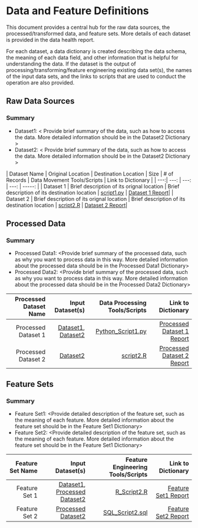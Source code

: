# Data and Feature Definitions
This document provides a central hub for the raw data sources, the processed/transformed data, and feature sets. More details of each dataset is provided in the data health report. 

For each dataset, a data dictionary is created describing the data schema, the meaning of each data field, and other information that is helpful for understanding the data. If the dataset is the output of processing/transforming/feature engineering existing data set(s), the names of the input data sets, and the links to scripts that are used to conduct the operation are also provided. 

## Raw Data Sources

### Summary
* Dataset1: < Provide brief summary of the data, such as how to access the data. More detailed information should be in the Dataset2 Dictionary > 
* Dataset2: < Provide brief summary of the data, such as how to access the data. More detailed information should be in the Dataset2 Dictionary > 

| Dataset Name | Original Location   | Destination Location  | Size  | # of Records  | Data Movement Tools/Scripts | Link to Dictionary |
| ---:| ---: | ---: | ---: | -----: |
| Dataset 1 | Brief description of its orignal location | Brief description of its destination location | [script1.py](link/to/python/script/file/in/Code) | [Dataset 1 Report](link/to/report1)|
| Dataset 2 | Brief description of its orignal location | Brief description of its destination location | [script2.R](link/to/R/script/file/in/Code) | [Dataset 2 Report](link/to/report2)|


## Processed Data

### Summary
* Processed Data1: <Provide brief summary of the processed data, such as why you want to process data in this way. More detailed information about the processed data should be in the Processed Data1 Dictionary>
* Processed Data2: <Provide brief summary of the processed data, such as why you want to process data in this way. More detailed information about the processed data should be in the Processed Data2 Dictionary> 

| Processed Dataset Name | Input Dataset(s)   | Data Processing Tools/Scripts | Link to Dictionary |
| ---:| ---: | ---: | ---: | 
| Processed Dataset 1 | [Dataset1](link/to/dataset1/report), [Dataset2](link/to/dataset2/report) | [Python_Script1.py](link/to/python/script/file/in/Code) | [Processed Dataset 1 Report](link/to/report1)|
| Processed Dataset 2 | [Dataset2](link/to/dataset2/report) |[script2.R](link/to/R/script/file/in/Code) | [Processed Dataset 2 Report](link/to/report2)|



## Feature Sets

### Summary
* Feature Set1: <Provide detailed description of the feature set, such as the meaning of each feature. More detailed information about the feature set should be in the Feature Set1 Dictionary>
* Feature Set2: <Provide detailed description of the feature set, such as the meaning of each feature. More detailed information about the feature set should be in the Feature Set1 Dictionary>

| Feature Set Name | Input Dataset(s)   | Feature Engineering Tools/Scripts | Link to Dictionary |
| ---:| ---: | ---: | ---: | 
| Feature Set 1 | [Dataset1](link/to/dataset1/report), [Processed Dataset2](link/to/dataset2/report) | [R_Script2.R](link/to/R/script/file/in/Code) | [Feature Set1 Report](link/to/report1)|
| Feature Set 2 | [Processed Dataset2](link/to/dataset2/report) |[SQL_Script2.sql](link/to/sql/script/file/in/Code) | [Feature Set2 Report](link/to/report2)|


